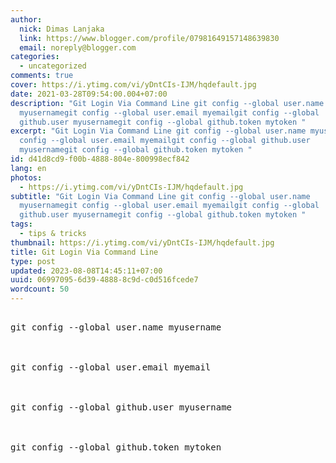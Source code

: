 ```yaml
---
author:
  nick: Dimas Lanjaka
  link: https://www.blogger.com/profile/07981649157148639830
  email: noreply@blogger.com
categories:
  - uncategorized
comments: true
cover: https://i.ytimg.com/vi/yDntCIs-IJM/hqdefault.jpg
date: 2021-03-28T09:54:00.004+07:00
description: "Git Login Via Command Line git config --global user.name
  myusernamegit config --global user.email myemailgit config --global
  github.user myusernamegit config --global github.token mytoken "
excerpt: "Git Login Via Command Line git config --global user.name myusernamegit
  config --global user.email myemailgit config --global github.user
  myusernamegit config --global github.token mytoken "
id: d41d8cd9-f00b-4888-804e-800998ecf842
lang: en
photos:
  - https://i.ytimg.com/vi/yDntCIs-IJM/hqdefault.jpg
subtitle: "Git Login Via Command Line git config --global user.name
  myusernamegit config --global user.email myemailgit config --global
  github.user myusernamegit config --global github.token mytoken "
tags:
  - tips & tricks
thumbnail: https://i.ytimg.com/vi/yDntCIs-IJM/hqdefault.jpg
title: Git Login Via Command Line
type: post
updated: 2023-08-08T14:45:11+07:00
uuid: 06997095-6d39-4888-8c9d-c0d516fcede7
wordcount: 50
---
```


<pre class="test"><br>git config --global user.name myusername
<br>
<br>git config --global user.email myemail
<br>
<br>git config --global github.user myusername
<br>
<br>git config --global github.token mytoken
<br></pre>

 <div class="separator" style="clear: both;"><a href="https://i.ytimg.com/vi/yDntCIs-IJM/hqdefault.jpg" style="display: block; padding: 1em 0; text-align: center; " rel="noopener noreferer nofollow"><img alt="" border="0" data-original-height="360" data-original-width="480" src="https://i.ytimg.com/vi/yDntCIs-IJM/hqdefault.jpg"></a></div>